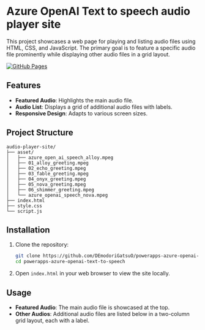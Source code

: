 # Azure OpenAI Text to speech audio player site

This project showcases a web page for playing and listing audio files using HTML, CSS, and JavaScript. The primary goal is to feature a specific audio file prominently while displaying other audio files in a grid layout.

[![GitHub Pages](/asset/audio-square-svgrepo-com.svg)](https://demodorigatsuO.github.io/powerapps-azure-openai-text-to-speech/)

## Features

- **Featured Audio**: Highlights the main audio file.
- **Audio List**: Displays a grid of additional audio files with labels.
- **Responsive Design**: Adapts to various screen sizes.

## Project Structure

```
audio-player-site/
├── asset/
│   ├── azure_open_ai_speech_alloy.mpeg
│   ├── 01_alloy_greeting.mpeg
│   ├── 02_echo_greeting.mpeg
│   ├── 03_fable_greeting.mpeg
│   ├── 04_onyx_greeting.mpeg
│   ├── 05_nova_greeting.mpeg
│   ├── 06_shimmer_greeting.mpeg
│   └── azure_openai_speech_nova.mpeg
├── index.html
├── style.css
└── script.js
```

## Installation

1. Clone the repository:
   ```bash
   git clone https://github.com/DEmodoriGatsuO/powerapps-azure-openai-text-to-speech.git
   cd powerapps-azure-openai-text-to-speech
   ```

2. Open `index.html` in your web browser to view the site locally.

## Usage

- **Featured Audio**: The main audio file is showcased at the top.
- **Other Audios**: Additional audio files are listed below in a two-column grid layout, each with a label.
